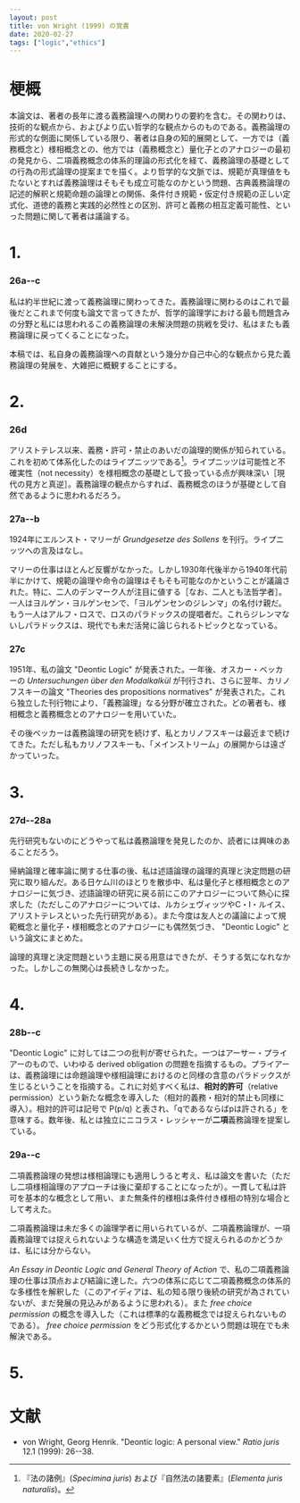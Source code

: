 ```yaml
---
layout: post
title: von Wright (1999) の覚書
date: 2020-02-27
tags: ["logic","ethics"]
---
```


# 梗概
本論文は、著者の長年に渡る義務論理への関わりの要約を含む。その関わりは、技術的な観点から、およびより広い哲学的な観点からのものである。義務論理の形式的な側面に関係している限り、著者は自身の知的展開として、一方では（義務概念と）様相概念との、他方では（義務概念と）量化子とのアナロジーの最初の発見から、二項義務概念の体系的理論の形式化を経て、義務論理の基礎としての行為の形式論理の提案までを描く。より哲学的な文脈では、規範が真理値をもたないとすれば義務論理はそもそも成立可能なのかという問題、古典義務論理の記述的解釈と規範命題の論理との関係、条件付き規範・仮定付き規範の正しい定式化、道徳的義務と実践的必然性との区別、許可と義務の相互定義可能性、といった問題に関して著者は議論する。

# 1.
### 26a--c
私は約半世紀に渡って義務論理に関わってきた。義務論理に関わるのはこれで最後だとこれまで何度も論文で言ってきたが、哲学的論理学における最も問題含みの分野と私には思われるこの義務論理の未解決問題の挑戦を受け、私はまたも義務論理に戻ってくることになった。

本稿では、私自身の義務論理への貢献という幾分か自己中心的な観点から見た義務論理の発展を、大雑把に概観することにする。

# 2.
### 26d
アリストテレス以来、義務・許可・禁止のあいだの論理的関係が知られている。これを初めて体系化したのはライプニッツである[^1]。ライプニッツは可能性と不確実性（not necessity）を様相概念の基礎として扱っている点が興味深い［現代の見方と真逆］。義務論理の観点からすれば、義務概念のほうが基礎として自然であるように思われるだろう。

[^1]: 『法の諸例』(*Specimina juris*) および『自然法の諸要素』(*Elementa juris naturalis*)。

### 27a--b
1924年にエルンスト・マリーが *Grundgesetze des Sollens* を刊行。ライプニッツへの言及はなし。

マリーの仕事はほとんど反響がなかった。しかし1930年代後半から1940年代前半にかけて、規範の論理や命令の論理はそもそも可能なのかということが議論された。特に、二人のデンマーク人が注目に値する［なお、二人とも法哲学者］。一人はヨルゲン・ヨルゲンセンで、「ヨルゲンセンのジレンマ」の名付け親だ。もう一人はアルフ・ロスで、ロスのパラドックスの提唱者だ。これらジレンマないしパラドックスは、現代でも未だ活発に論じられるトピックとなっている。

### 27c
1951年、私の論文 "Deontic Logic" が発表された。一年後、オスカー・ベッカーの *Untersuchungen über den Modalkalkül* が刊行され、さらに翌年、カリノフスキーの論文 "Theories des propositions normatives" が発表された。これら独立した刊行物により、「義務論理」なる分野が確立された。どの著者も、様相概念と義務概念とのアナロジーを用いていた。

その後ベッカーは義務論理の研究を続けず、私とカリノフスキーは最近まで続けてきた。ただし私もカリノフスキーも、「メインストリーム」の展開からは遠ざかっていった。

# 3.
### 27d--28a
先行研究もないのにどうやって私は義務論理を発見したのか、読者には興味のあることだろう。

帰納論理と確率論に関する仕事の後、私は述語論理の論理的真理と決定問題の研究に取り組んだ。ある日ケム川のほとりを散歩中、私は量化子と様相概念とのアナロジーに気づき、述語論理の研究に戻る前にこのアナロジーについて熱心に探求した（ただしこのアナロジーについては、ルカシェヴィッツやC・I・ルイス、アリストテレスといった先行研究がある）。また今度は友人との議論によって規範概念と量化子・様相概念とのアナロジーにも偶然気づき、 "Deontic Logic" という論文にまとめた。

論理的真理と決定問題という主題に戻る用意はできたが、そうする気になれなかった。しかしこの無関心は長続きしなかった。

# 4.
### 28b--c
"Deontic Logic" に対しては二つの批判が寄せられた。一つはアーサー・プライアーのもので、いわゆる derived obligation の問題を指摘するもの。プライアーは、義務論理には命題論理や様相論理におけるのと同様の含意のパラドックスが生じるということを指摘する。これに対処すべく私は、**相対的許可**（relative permission）という新たな概念を導入した（相対的義務・相対的禁止も同様に導入）。相対的許可は記号で P(p/q) と表され、「qであるならばpは許される」を意味する。数年後、私とは独立にニコラス・レッシャーが**二項**義務論理を提案している。

### 29a--c
二項義務論理の発想は様相論理にも適用しうると考え、私は論文を書いた（ただし二項様相論理のアプローチは後に棄却することになったが）。一貫して私は許可を基本的な概念として用い、また無条件的様相は条件付き様相の特別な場合として考えた。

二項義務論理は未だ多くの論理学者に用いられているが、二項義務論理が、一項義務論理では捉えられないような構造を満足いく仕方で捉えられるのかどうかは、私には分からない。

*An Essay in Deontic Logic and General Theory of Action* で、私の二項義務論理の仕事は頂点および結論に達した。六つの体系に応じて二項義務概念の体系的な多様性を解釈した（このアイディアは、私の知る限り後続の研究が為されていないが、まだ発展の見込みがあるように思われる）。また *free choice permission* の概念を導入した（これは標準的な義務概念では捉えられないものである）。 *free choice permission* をどう形式化するかという問題は現在でも未解決である。

# 5.

# 文献
- von Wright, Georg Henrik. "Deontic logic: A personal view." *Ratio juris* 12.1 (1999): 26--38.
